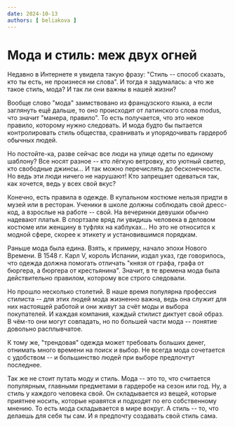 ```yaml
---
date: 2024-10-13
authors: [ beliakova ]
---
```

# Мода и стиль: меж двух огней

Недавно в Интернете я увидела такую фразу: "Стиль -- способ сказать, кто ты есть, не произнеся ни слова". И тогда я задумалась: а что же такое стиль, мода? И так ли они важны в нашей жизни?
<!-- more -->
Вообще слово "мода" заимствовано из французского языка, а если заглянуть ещё дальше, то оно происходит от латинского слова modus, что значит "манера, правило". То есть получается, что это некое правило, которому нужно следовать. И мода будто бы пытается контролировать стиль общества, сравнивать и упорядочивать гардероб обычных людей.

Но постойте-ка, разве сейчас все люди на улице одеты по единому шаблону? Все носят разное -- кто лёгкую ветровку, кто уютный свитер, кто свободные джинсы… И так можно перечислять до бесконечности. Но ведь эти люди ничего не нарушают! Кто запрещает одеваться так, как хочется, ведь у всех свой вкус?

Конечно, есть правила в одежде. В купальном костюме нельзя придти в музей или в ресторан. Ученики в школе должны соблюдать свой дресс-код, а взрослые на работе -- свой. На вечеринки девушки обычно надевают платья. В спортзале вряд ли увидишь человека в деловом костюме или женщину в туфлях на каблуках… Но это не относится к модной сфере, скорее к этикету и установившимся порядкам.

Раньше мода была едина. Взять, к примеру, начало эпохи Нового Времени. В 1548 г. Карл V, король Испании, издал указ, где говорилось, что одежда должна помогать отличать "князя от графа, графа от бюргера, а бюргера от крестьянина". Значит, в те времена мода была действительно правилом, которому все строго следовали.

Но прошло несколько столетий. В наше время популярна профессия стилиста -- для этих людей мода жизненно важна, ведь она служит для них настоящей работой и они живут за счёт моды и выбора покупателей. И каждая компания, каждый стилист диктует свой образ. В чём-то они могут совпадать, но по большей части мода -- понятие довольно расплывчатое.

К тому же, "трендовая" одежда может требовать больших денег, отнимать много времени на поиск и выбор. Не всегда мода сочетается с удобством -- и большинство людей при выборе предпочтут последнее.

Так же не стоит путать моду и стиль. Мода -- это то, что считается популярным, главными предметами в гардеробе на сезон или год. Ну, а стиль у каждого человека свой. Он складывается из вещей, которые приятнее носить, которые нравятся и подходят по его собственному мнению. То есть мода складывается в мире вокруг. А стиль -- то, что делаешь для себя ты сам. И я предпочту создавать свой стиль сама.
